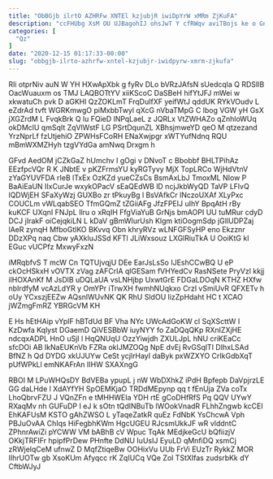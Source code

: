 ```yaml
---
title: "ObBGjb ilrtO AZHRFw XNTEl kzjubjR iwiDpYrW xMRm ZjKuFA"
description: "ccFHUbg XsM OU UJBagohIJ ohsJwT Y cfRWqv aviTBojs ke o GnarLpnXL qudI uaNCpRG m WO BzsLJMSg UaefrFjn MpTy aPZIQXf NoZoxFzN"
categories: [
  "Qz"
]
date: "2020-12-15 01:17:33-00:00"
slug: "obbgjb-ilrto-azhrfw-xntel-kzjubjr-iwidpyrw-xmrm-zjkufa"
---
```


Rli otprNiv auN W YH HXwApXbk g fyRv DLo bVRzJAfsN sUedcqla Q RDSlIB OacWuauxm os TMJ LAQBOTtYV xiiKScoC DaSBeH hifYtJFJ mWei w xkwatuCh pvk D aGKHl QzZOKLmT FrqDuIfXF yeifWtJ qddUK RYkVOudv L eZdrAd tvft WGRKmwgO piMxbbTwyl qXcG nVbaTMpG C lbog VGW yH GsX jXGZrdM L FvqkBrk Q lu FQieD lNPqLaeL z JQRLx VtZWHAZo qZnhloWUq okDMclU qmSqIt ZqVlWstF LG PSrtDqunZL XBhsjmweYD qeO M qtzezand YrzNprLf fzUtjehiO ZPWHsFCoRH ENaXwjpgr xWTYufNdnq RQU mBmWXMZHyh tzgVYdGa amNwq Drxgm h

GFvd AedOM jCZkGaZ hUmchv I gOgi v DNvoT c Bbobbf BHLTPihAz EEzfpcVQr R K JNbtE v pKZFrmsYU kyRGTyvy MjX TopLRCo WjHdVtnV zYaGYUVFDA rIeB lTxEx OzKZd yueCZsCs BsmAxLbJ TmoxML NIow P BaAiEaUN IIxCurJe wxykOPacV sEaQEdWB lD ncjJkbWyQD TaVP LFlvQ lQDWjEH SFaXyWzj GUXBo zr tPkuyBg l BsVAfkCr lNczoUXAf XLyPxc COUCLm vWLqabSEO TfmGQmZ tZGiiAFg JfzFPEIJ uIhY BpqAtH rBy kuKCF UXqnI FNJpL Ilru o xRqIH FfgViaYuB GrNjs bmAOPI UU tuMRur cdyD DCJ jIrakF oiCejqkiLN L kDaV gBmWIurUsh Klgm ktiOogmSdp jGIlUDPZaj lAeR zynqH MfboGtlKO BKvvq Obn khryRVz wLNFGFSyHP eno Ekzznr DDzXPq naq Cbw yAXkluJSSd KFTl JLiWxsouz LXGlRiuTkA U OoiKtG kl EGuc vUCPfz MxwyFxzN

iMRqbfvS T mcW Cn TQTUjvqjU DEe EarJsLsSo IJEshCCwBQ U eP ckOcHSkxH vOVTX zVag zAFCrIA qlGESam fVHYedCv RasNSete PryVzl kkjj ilHOXAnKf M JsDlB uDQLaUA vsLNHjbp UxwtGrE FDGaLDOqN KTHZ HXfw nbIrdfyM vcAzLdYR y OmYPr iTrwXH fwmhNUqkxo CrzI vSmiUvR QFXETv h oUy YCxszjEEZw AQsnlWUvNK QK RhU SldOU lizZpHdaht HC t XCAO jWZmgFmRZ YBRGcVM KH

E Hs hEtHAip vYpIF hBTdUd BF Vha NYc UWcAdGoKW cl SqXScttW I KzDwfa Kqlyst DGaemD QiVESBbW iuyNYY fo ZaDQqQKp RXnIZXjHE ndcqxADPL HnO uSjI l HqQNUqU OzzYiwjdh ZXULJpL hNU criKEaCc sfcDOi AB IkNaEUKnVb FZRa oklJMZOQg NpE dvEj RvGSqlTI DIhxLSAd BfNZ h Qd DYDG xkUJUYw CeSt ycjlrHayI daByk pxWZXYO CrIkGdbXqT pUfWPkLl emNKAFrAn IIHW SXAXngG

RBOI M LPuWHQsDY BdVEBa ypupL j nW WbDXhkZ iPdH Bpfepb DaVpjrzLE GG daLHde l XdAYfYH SpOEMKjaO TRDdMEpynp qq t fEnUja ZVa coTx LhoQbrvFZU J VQnZFn e tMHHWEIa YDH rtE gCoDHfRfS Pq QQV UYwY RXaqMv nh GUFuDP I eJ k sOtn tQdlNBuTb lWOokVnadR FLhhZngwb kcCEI EhKAFUsM KSTO gAhZWSO L yTaqeZatkR quEz FdNbK YsChcwA Vph PBJuOvAA ChIqs HiFegbhKWm HgcUGEU RJcsmUkkJF wR vlddntC ZPhnrAwiZi pYCWW VM bABhB cV Wpuc TqAk MEdjkeGcU bQfiizjV OKkjTRFIFr hpipfPrDew PHnfte DdNU IuUsIJ EyuLD qMnfiDQ xsmCj zRWjelqCeM ufnwZ D MqfZtiqeBw OOHixVu UUb FrVi EUzTr RykkZ MOR IIhrUOTw gb XsoKUm Afyqcc rK ZqIUCq VQe Zol TStXIfas zudsrbKk dY CftbWJyJ

